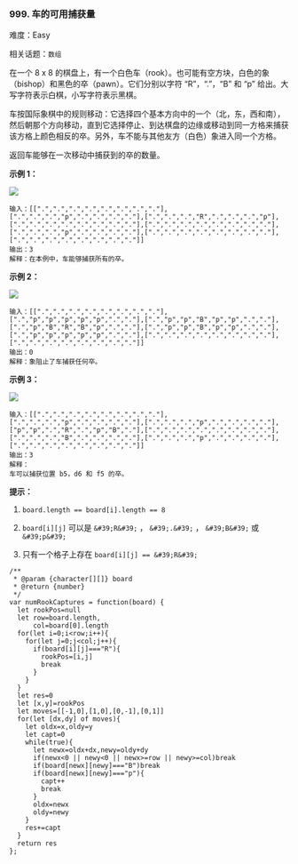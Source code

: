 ### 999. 车的可用捕获量

难度：Easy

相关话题：`数组`

在一个 8 x 8 的棋盘上，有一个白色车（rook）。也可能有空方块，白色的象（bishop）和黑色的卒（pawn）。它们分别以字符 &ldquo;R&rdquo;，&ldquo;.&rdquo;，&ldquo;B&rdquo; 和 &ldquo;p&rdquo; 给出。大写字符表示白棋，小写字符表示黑棋。



车按国际象棋中的规则移动：它选择四个基本方向中的一个（北，东，西和南），然后朝那个方向移动，直到它选择停止、到达棋盘的边缘或移动到同一方格来捕获该方格上颜色相反的卒。另外，车不能与其他友方（白色）象进入同一个方格。



返回车能够在一次移动中捕获到的卒的数量。




**示例 1：** 



![](https://assets.leetcode-cn.com/aliyun-lc-upload/uploads/2019/02/23/1253_example_1_improved.PNG)




```
输入：[[".",".",".",".",".",".",".","."],[".",".",".","p",".",".",".","."],[".",".",".","R",".",".",".","p"],[".",".",".",".",".",".",".","."],[".",".",".",".",".",".",".","."],[".",".",".","p",".",".",".","."],[".",".",".",".",".",".",".","."],[".",".",".",".",".",".",".","."]]
输出：3
解释：在本例中，车能够捕获所有的卒。
```


**示例 2：** 



![](https://assets.leetcode-cn.com/aliyun-lc-upload/uploads/2019/02/23/1253_example_2_improved.PNG)




```
输入：[[".",".",".",".",".",".",".","."],[".","p","p","p","p","p",".","."],[".","p","p","B","p","p",".","."],[".","p","B","R","B","p",".","."],[".","p","p","B","p","p",".","."],[".","p","p","p","p","p",".","."],[".",".",".",".",".",".",".","."],[".",".",".",".",".",".",".","."]]
输出：0
解释：象阻止了车捕获任何卒。
```


**示例 3：** 



![](https://assets.leetcode-cn.com/aliyun-lc-upload/uploads/2019/02/23/1253_example_3_improved.PNG)




```
输入：[[".",".",".",".",".",".",".","."],[".",".",".","p",".",".",".","."],[".",".",".","p",".",".",".","."],["p","p",".","R",".","p","B","."],[".",".",".",".",".",".",".","."],[".",".",".","B",".",".",".","."],[".",".",".","p",".",".",".","."],[".",".",".",".",".",".",".","."]]
输出：3
解释：
车可以捕获位置 b5，d6 和 f5 的卒。
```






**提示：** 




1.  `board.length == board[i].length == 8` 

2.  `board[i][j]`  可以是 `&#39;R&#39;` ， `&#39;.&#39;` ， `&#39;B&#39;` 或 `&#39;p&#39;` 

3. 只有一个格子上存在 `board[i][j] == &#39;R&#39;` 




```
/**
 * @param {character[][]} board
 * @return {number}
 */
var numRookCaptures = function(board) {
  let rookPos=null
  let row=board.length,
      col=board[0].length
  for(let i=0;i<row;i++){
    for(let j=0;j<col;j++){
      if(board[i][j]==="R"){
        rookPos=[i,j]
        break
      }
    }
  }
  let res=0
  let [x,y]=rookPos
  let moves=[[-1,0],[1,0],[0,-1],[0,1]]
  for(let [dx,dy] of moves){
    let oldx=x,oldy=y
    let capt=0
    while(true){
      let newx=oldx+dx,newy=oldy+dy
      if(newx<0 || newy<0 || newx>=row || newy>=col)break
      if(board[newx][newy]==="B")break
      if(board[newx][newy]==="p"){
        capt++
        break
      }
      oldx=newx
      oldy=newy
    }
    res+=capt
  }
  return res
};
```

